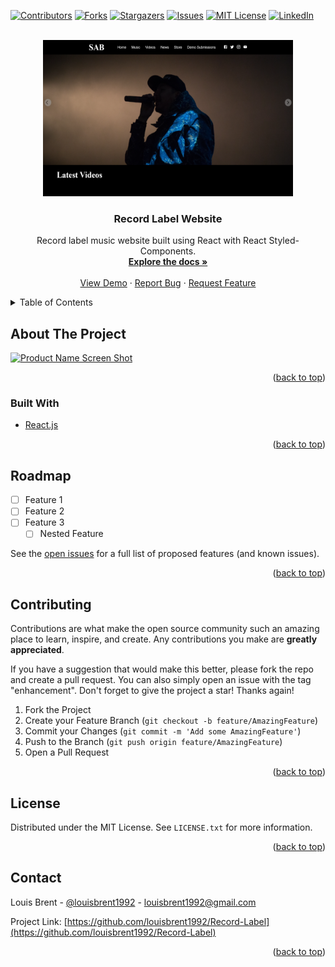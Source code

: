 <div id="top"></div>
<!--
*** Thanks for checking out the Best-README-Template. If you have a suggestion
*** that would make this better, please fork the repo and create a pull request
*** or simply open an issue with the tag "enhancement".
*** Don't forget to give the project a star!
*** Thanks again! Now go create something AMAZING! :D
-->

<!-- PROJECT SHIELDS -->
<!--
*** I'm using markdown "reference style" links for readability.
*** Reference links are enclosed in brackets [ ] instead of parentheses ( ).
*** See the bottom of this document for the declaration of the reference variables
*** for contributors-url, forks-url, etc. This is an optional, concise syntax you may use.
*** https://www.markdownguide.org/basic-syntax/#reference-style-links
-->

[![Contributors][contributors-shield]][contributors-url]
[![Forks][forks-shield]][forks-url]
[![Stargazers][stars-shield]][stars-url]
[![Issues][issues-shield]][issues-url]
[![MIT License][license-shield]][license-url]
[![LinkedIn][linkedin-shield]][linkedin-url]

<!-- PROJECT LOGO -->
<br />
<div align="center">
  <a href="https://github.com/louisbrent1992/Record-Label">
    <img src="images/screenshot1.png" alt="Logo" width="400" height="250">
  </a>

<h3 align="center">Record Label Website</h3>

  <p align="center">
    Record label music website built using React with React Styled-Components.
    <br />
    <a href="https://github.com/louisbrent1992/Record-Label"><strong>Explore the docs »</strong></a>
    <br />
    <br />
    <a href="https://github.com/louisbrent1992/Record-Label">View Demo</a>
    ·
    <a href="https://github.com/louisbrent1992/Record-Label/issues">Report Bug</a>
    ·
    <a href="https://github.com/louisbrent1992/Record-Label/issues">Request Feature</a>
  </p>
</div>

<!-- TABLE OF CONTENTS -->
<details>
  <summary>Table of Contents</summary>
  <ol>
    <li>
      <a href="#about-the-project">About The Project</a>
      <ul>
        <li><a href="#built-with">Built With</a></li>
      </ul>
    </li>
    <li><a href="#usage">Usage</a></li>
    <li><a href="#roadmap">Roadmap</a></li>
    <li><a href="#contributing">Contributing</a></li>
    <li><a href="#license">License</a></li>
    <li><a href="#contact">Contact</a></li>
    <li><a href="#acknowledgments">Acknowledgments</a></li>
  </ol>
</details>

<!-- ABOUT THE PROJECT -->

## About The Project

[![Product Name Screen Shot][product-screenshot]]('./images/screenshot2.png')

<p align="right">(<a href="#top">back to top</a>)</p>

### Built With

- [React.js](https://reactjs.org/)

<p align="right">(<a href="#top">back to top</a>)</p>

<!-- ROADMAP -->

## Roadmap

- [ ] Feature 1
- [ ] Feature 2
- [ ] Feature 3
  - [ ] Nested Feature

See the [open issues](https://github.com/louisbrent1992/Record-Label/issues) for a full list of proposed features (and known issues).

<p align="right">(<a href="#top">back to top</a>)</p>

<!-- CONTRIBUTING -->

## Contributing

Contributions are what make the open source community such an amazing place to learn, inspire, and create. Any contributions you make are **greatly appreciated**.

If you have a suggestion that would make this better, please fork the repo and create a pull request. You can also simply open an issue with the tag "enhancement".
Don't forget to give the project a star! Thanks again!

1. Fork the Project
2. Create your Feature Branch (`git checkout -b feature/AmazingFeature`)
3. Commit your Changes (`git commit -m 'Add some AmazingFeature'`)
4. Push to the Branch (`git push origin feature/AmazingFeature`)
5. Open a Pull Request

<p align="right">(<a href="#top">back to top</a>)</p>

<!-- LICENSE -->

## License

Distributed under the MIT License. See `LICENSE.txt` for more information.

<p align="right">(<a href="#top">back to top</a>)</p>

<!-- CONTACT -->

## Contact

Louis Brent - [@louisbrent1992](https://twitter.com/louisbrent1992) - louisbrent1992@gmail.com

Project Link: [https://github.com/louisbrent1992/Record-Label](https://github.com/louisbrent1992/Record-Label)

<p align="right">(<a href="#top">back to top</a>)</p>

<!-- MARKDOWN LINKS & IMAGES -->
<!-- https://www.markdownguide.org/basic-syntax/#reference-style-links -->

[contributors-shield]: https://img.shields.io/github/contributors/louisbrent1992/Record-Label.svg?style=for-the-badge
[contributors-url]: https://github.com/louisbrent1992/Record-Label/graphs/contributors
[forks-shield]: https://img.shields.io/github/forks/louisbrent1992/Record-Label.svg?style=for-the-badge
[forks-url]: https://github.com/louisbrent1992/Record-Label/network/members
[stars-shield]: https://img.shields.io/github/stars/louisbrent1992/Record-Label.svg?style=for-the-badge
[stars-url]: https://github.com/louisbrent1992/Record-Label/stargazers
[issues-shield]: https://img.shields.io/github/issues/louisbrent1992/Record-Label.svg?style=for-the-badge
[issues-url]: https://github.com/louisbrent1992/Record-Label/issues
[license-shield]: https://img.shields.io/github/license/louisbrent1992/Record-Label.svg?style=for-the-badge
[license-url]: https://github.com/louisbrent1992/Record-Label/blob/master/LICENSE.txt
[linkedin-shield]: https://img.shields.io/badge/-LinkedIn-black.svg?style=for-the-badge&logo=linkedin&colorB=555
[linkedin-url]: https://linkedin.com/in/louis-brent
[product-screenshot]: images/screenshot2.png
